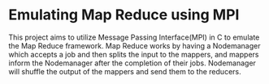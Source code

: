 # Emulating Map Reduce using MPI
 This project aims to utilize Message Passing Interface(MPI) in C to emulate the Map Reduce framework. Map Reduce works by having a Nodemanager which accepts a job and then splits the input to the mappers, and mappers inform the Nodemanager after the completion of their jobs. Nodemanager will shuffle the output of the mappers and send them to the reducers. 
